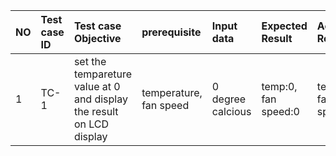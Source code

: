 |NO |Test case ID|Test case Objective                                                  |prerequisite          |Input data       |Expected Result    |Actual Result      |status|
|:--|:-----------|:--------------------------------------------------------------------|:---------------------|:----------------|:------------------|:------------------|:-----|
|1  |TC-1        |set the  tempareture value at 0 and display the result on LCD display|temperature, fan speed|0 degree calcious|temp:0, fan speed:0|temp:0, fan speed:0|Pass  |
                                                                                   
